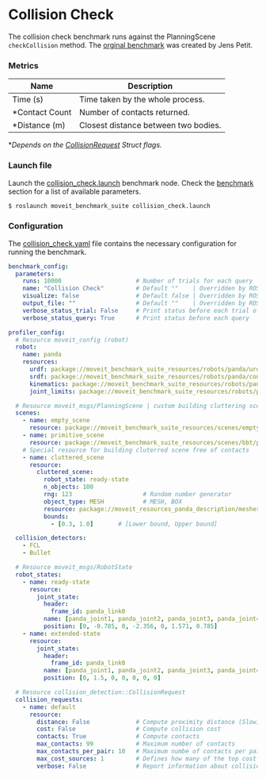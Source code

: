 # Collision Check
The collision check benchmark runs against the PlanningScene `checkCollision` method. The [orginal benchmark](https://github.com/ros-planning/moveit/blob/master/moveit_ros/planning/planning_components_tools/src/compare_collision_speed_checking_fcl_bullet.cpp) was created by Jens Petit.


### Metrics
| Name              | Description                            |
|-------------------|----------------------------------------|
| Time (s)          | Time taken by the whole process.       |
| *Contact Count    | Number of contacts returned.           |
| *Distance (m)     | Closest distance between two bodies.   |

**Depends on the [CollisionRequest](http://docs.ros.org/en/noetic/api/moveit_core/html/cpp/structcollision__detection_1_1CollisionRequest.html) Struct flags.*

### Launch file
Launch the [collision_check.launch](/moveit/benchmarks/collision_check.launch) benchmark node. Check the [benchmark](/.doc/README.md#benchmark) section for a list of available parameters.
```Bash
$ roslaunch moveit_benchmark_suite collision_check.launch
```

### Configuration
The [collision_check.yaml](/moveit/config/collision_check.yaml) file contains the necessary configuration for running the benchmark.

```yaml
benchmark_config:
  parameters:
    runs: 10000                     # Number of trials for each query
    name: "Collision Check"         # Default ""    | Overridden by ROS Param /benchmark/name
    visualize: false                # Default false | Overridden by ROS Param /benchmark/visualize
    output_file: ""                 # Default ""    | Overridden by ROS Param /benchmark/output_file
    verbose_status_trial: False     # Print status before each trial of all queries
    verbose_status_query: True      # Print status before each query

profiler_config:
  # Resource moveit_config (robot)
  robot:
    name: panda
    resources:
      urdf: package://moveit_benchmark_suite_resources/robots/panda/urdf/panda.urdf
      srdf: package://moveit_benchmark_suite_resources/robots/panda/config/panda.srdf
      kinematics: package://moveit_benchmark_suite_resources/robots/panda/config/kinematics.yaml
      joint_limits: package://moveit_benchmark_suite_resources/robots/panda/config/joint_limits.yaml

  # Resource moveit_msgs/PlanningScene | custom building cluttering scene
  scenes:
    - name: empty_scene
      resource: package://moveit_benchmark_suite_resources/scenes/empty/empty.urdf.xacro
    - name: primitive_scene
      resource: package://moveit_benchmark_suite_resources/scenes/bbt/panda/primitive.urdf.xacro
    # Special resource for building cluterred scene free of contacts
    - name: cluttered_scene
      resource:
        cluttered_scene:
          robot_state: ready-state
          n_objects: 100
          rng: 123                    # Random number generator
          object_type: MESH           # MESH, BOX
          resource: package://moveit_resources_panda_description/meshes/collision/link5.stl
          bounds:
            - [0.3, 1.0]       # [Lower bound, Upper bound]

  collision_detectors:
    - FCL
    - Bullet

  # Resource moveit_msgs/RobotState
  robot_states:
    - name: ready-state
      resource:
        joint_state:
          header:
            frame_id: panda_link0
          name: [panda_joint1, panda_joint2, panda_joint3, panda_joint4, panda_joint5, panda_joint6, panda_joint7]
          position: [0, -0.785, 0, -2.356, 0, 1.571, 0.785]
    - name: extended-state
      resource:
        joint_state:
          header:
            frame_id: panda_link0
          name: [panda_joint1, panda_joint2, panda_joint3, panda_joint4, panda_joint5, panda_joint6, panda_joint7]
          position: [0, 1.5, 0, 0, 0, 0, 0]

  # Resource collision_detection::CollisionRequest
  collision_requests:
    - name: default
      resource:
        distance: False             # Compute proximity distance (Slow)
        cost: False                 # Compute collision cost
        contacts: True              # Compute contacts
        max_contacts: 99            # Maximum number of contacts
        max_contacts_per_pair: 10   # Maximum numbe of contacts per pair of bodies
        max_cost_sources: 1         # Defines how many of the top cost sources should be returned
        verbose: False              # Report information about collision
```
